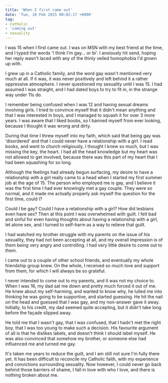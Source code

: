 ```yaml
---
title: 'When I first came out'
date: 'Tue, 10 Feb 2015 00:02:17 +0000'
tag:
- catholic
- 'coming out'
- sexuality
---
```

I was 15 when I first came out. I was on MSN with my best friend at the time, and I typed the words 'I think I'm gay... or bi'. I anxiously hit send, hoping her reply wasn't laced with any of the thinly veiled homophobia I'd grown up with.

I grew up in a Catholic family, and the word gay wasn't mentioned very much at all. If it was, it was never positively and left behind it a rather oppressive atmosphere. I never questioned my sexuality until I was 15. I had assumed I was straight, and I had dated boys to try to fit in, in the strange way under 11s do.

I remember being confused when I was 12 and having sexual dreams involving girls. I tried to convince myself that it didn't mean anything and that I was interested in boys, and I managed to squash it for over 3 more years. I was aware that I liked boobs, so I banned myself from ever looking, because I thought it was wrong and dirty.

During that time I threw myself into my faith, which said that being gay was 'disordered' and that I could never have a relationship with a girl. I read books, and went to church religiously, I thought I knew so much, but I was missing the key, the heart. I had all the head knowledge but my heart was not allowed to get involved, because there was this part of my heart that I had been squashing for so long.

Although the feelings had already begun surfacing, my desire to have a relationship with a girl really came to a head when I started my first summer job at the age of 15. The person who employed me is gay, and I believe it was the first time I had ever knowingly met a gay couple. They were so normal, and it made me actually properly ask myself the question for the first time, could I?

Could I be gay? Could I have a relationship with a girl? How did lesbians even have sex? Then at this point I was overwhelmed with guilt. I felt bad and sinful for even having thoughts about having a relationship with a girl, let alone sex, and I turned to self-harm as a way to relieve that guilt.

I had watched my brother struggle with my parents on the issue of his sexuality, they had not been accepting at all, and my overall impression is of them being very angry and controlling. I had very little desire to come out to them.

I came out to a couple of other school friends, and eventually my whole friendship group knew. On the whole, I received so much love and support from them, for which I will always be so grateful.

I never intended to come out to my parents, and it was not my choice to. When I was 16, my dad sat me down and pretty much forced it out of me. He knew about my self-harming, and wanted to know why, he lulled me into thinking he was going to be supportive, and started guessing. He hit the nail on the head and guessed that I was gay, and my non-answer gave it away. Initially, to his credit, my dad seemed quite accepting, but it didn't take long before the façade slipped away.

He told me that I wasn't gay, that I was confused, that I hadn't met the right boy, that I was too young to make such a decision. His favourite argument of all is that he dislikes labels, and doesn't think I should label myself. He was also convinced that somehow my brother, or someone else had influenced me and turned me gay.

It's taken me years to reduce the guilt, and I am still not sure I'm fully there yet. It has been difficult to reconcile my Catholic faith, with my experience and convictions surrounding sexuality. Now however, I could never go back behind those barriers of shame, I fall in love with who I love, and there is nothing broken about me.